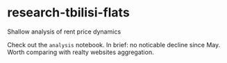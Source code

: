 # research-tbilisi-flats
Shallow analysis of rent price dynamics

Check out the `analysis` notebook. In brief: no noticable decline since May.
Worth comparing with realty websites aggregation.
